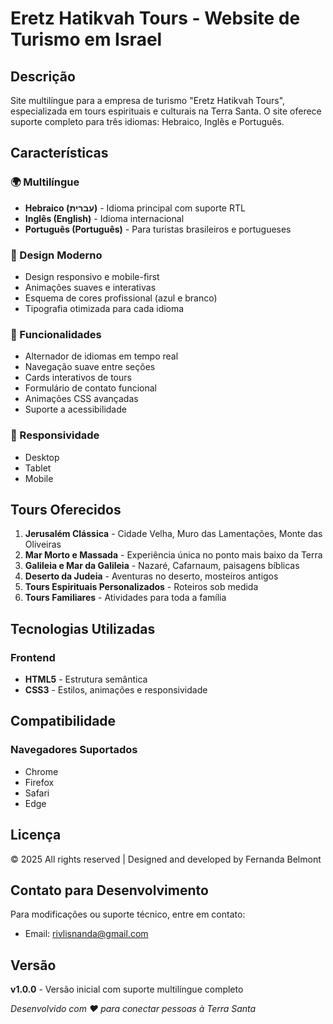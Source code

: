 # Eretz Hatikvah Tours - Website de Turismo em Israel

## Descrição
Site multilíngue para a empresa de turismo "Eretz Hatikvah Tours", especializada em tours espirituais e culturais na Terra Santa. O site oferece suporte completo para três idiomas: Hebraico, Inglês e Português.

## Características

### 🌍 Multilíngue
- **Hebraico (עברית)** - Idioma principal com suporte RTL
- **Inglês (English)** - Idioma internacional
- **Português (Português)** - Para turistas brasileiros e portugueses

### 🎨 Design Moderno
- Design responsivo e mobile-first
- Animações suaves e interativas
- Esquema de cores profissional (azul e branco)
- Tipografia otimizada para cada idioma

### 🚀 Funcionalidades
- Alternador de idiomas em tempo real
- Navegação suave entre seções
- Cards interativos de tours
- Formulário de contato funcional
- Animações CSS avançadas
- Suporte a acessibilidade

### 📱 Responsividade
- Desktop 
- Tablet 
- Mobile 

## Tours Oferecidos

1. **Jerusalém Clássica** - Cidade Velha, Muro das Lamentações, Monte das Oliveiras
2. **Mar Morto e Massada** - Experiência única no ponto mais baixo da Terra
3. **Galileia e Mar da Galileia** - Nazaré, Cafarnaum, paisagens bíblicas
4. **Deserto da Judeia** - Aventuras no deserto, mosteiros antigos
5. **Tours Espirituais Personalizados** - Roteiros sob medida
6. **Tours Familiares** - Atividades para toda a família

## Tecnologias Utilizadas

### Frontend
- **HTML5** - Estrutura semântica
- **CSS3** - Estilos, animações e responsividade

## Compatibilidade

### Navegadores Suportados
- Chrome 
- Firefox 
- Safari 
- Edge 

## Licença

© 2025 All rights reserved | Designed and developed by Fernanda Belmont

## Contato para Desenvolvimento

Para modificações ou suporte técnico, entre em contato:
- Email: rivlisnanda@gmail.com

## Versão
**v1.0.0** - Versão inicial com suporte multilíngue completo

*Desenvolvido com ❤️ para conectar pessoas à Terra Santa*
